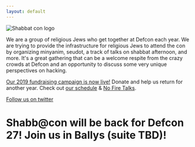 ```yaml
---
layout: default
---
```


![Shabbat con logo](shabbatcon.logo.png)

We are a group of religious Jews who get together at Defcon each year. We are trying to provide the infrastructure for religious Jews to attend the con by organizing minyanim, seudot, a track of talks on shabbat afternoon, and more. It's a great gathering that can be a welcome respite from the crazy crowds at Defcon and an opportunity to discuss some very unique perspectives on hacking.

[Our 2019 fundraising campaign is now live!](https://www.gofundme.com/f/shabbatcon) Donate and help us return for another year.
Check out [our schedule](/schedule) &amp; [No Fire Talks](/talks).

[Follow us on twitter](https://twitter.com/shabbatcon)


# Shabb@con will be back for Defcon 27! Join us in Ballys (suite TBD)!
